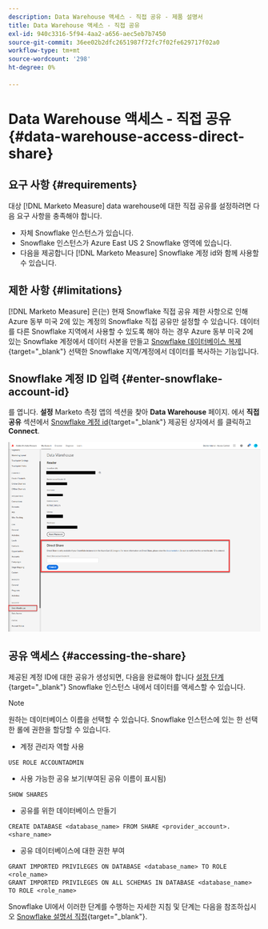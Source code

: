 ```yaml
---
description: Data Warehouse 액세스 - 직접 공유 - 제품 설명서
title: Data Warehouse 액세스 - 직접 공유
exl-id: 940c3316-5f94-4aa2-a656-aec5eb7b7450
source-git-commit: 36ee02b2dfc2651987f72fc7f02fe629717f02a0
workflow-type: tm+mt
source-wordcount: '298'
ht-degree: 0%

---
```


# Data Warehouse 액세스 - 직접 공유 {#data-warehouse-access-direct-share}

## 요구 사항 {#requirements}

대상 [!DNL Marketo Measure] data warehouse에 대한 직접 공유를 설정하려면 다음 요구 사항을 충족해야 합니다.

* 자체 Snowflake 인스턴스가 있습니다.
* Snowflake 인스턴스가 Azure East US 2 Snowflake 영역에 있습니다.
* 다음을 제공합니다 [!DNL Marketo Measure] Snowflake 계정 id와 함께 사용할 수 있습니다.

## 제한 사항 {#limitations}

[!DNL Marketo Measure] 은(는) 현재 Snowflake 직접 공유 제한 사항으로 인해 Azure 동부 미국 2에 있는 계정의 Snowflake 직접 공유만 설정할 수 있습니다. 데이터를 다른 Snowflake 지역에서 사용할 수 있도록 해야 하는 경우 Azure 동부 미국 2에 있는 Snowflake 계정에서 데이터 사본을 만들고 [Snowflake 데이터베이스 복제](https://docs.snowflake.com/en/user-guide/database-replication-intro.html){target="_blank"} 선택한 Snowflake 지역/계정에서 데이터를 복사하는 기능입니다.

## Snowflake 계정 ID 입력 {#enter-snowflake-account-id}

를 엽니다. **설정** Marketo 측정 앱의 섹션을 찾아 **Data Warehouse** 페이지. 에서 **직접 공유** 섹션에서 [Snowflake 계정 id](https://docs.snowflake.com/en/user-guide/admin-account-identifier.html){target="_blank"} 제공된 상자에서 를 클릭하고 **Connect**.

![](assets/data-warehouse-access-direct-share-1.png)

## 공유 액세스 {#accessing-the-share}

제공된 계정 ID에 대한 공유가 생성되면, 다음을 완료해야 합니다 [설정 단계](https://docs.snowflake.com/en/user-guide/data-share-consumers.html){target="_blank"} Snowflake 인스턴스 내에서 데이터를 액세스할 수 있습니다.

>[!NOTE]
>
>원하는 데이터베이스 이름을 선택할 수 있습니다. Snowflake 인스턴스에 있는 한 선택한 롤에 권한을 할당할 수 있습니다.

* 계정 관리자 역할 사용

```
USE ROLE ACCOUNTADMIN
```

* 사용 가능한 공유 보기(부여된 공유 이름이 표시됨)

```
SHOW SHARES
```

* 공유를 위한 데이터베이스 만들기

```
CREATE DATABASE <database_name> FROM SHARE <provider_account>.<share_name>
```

* 공유 데이터베이스에 대한 권한 부여

```
GRANT IMPORTED PRIVILEGES ON DATABASE <database_name> TO ROLE <role_name>
GRANT IMPORTED PRIVILEGES ON ALL SCHEMAS IN DATABASE <database_name> TO ROLE <role_name>
```

Snowflake UI에서 이러한 단계를 수행하는 자세한 지침 및 단계는 다음을 참조하십시오 [Snowflake 설명서 직접](https://docs.snowflake.com/en/user-guide/data-share-consumers.html){target="_blank"}.
